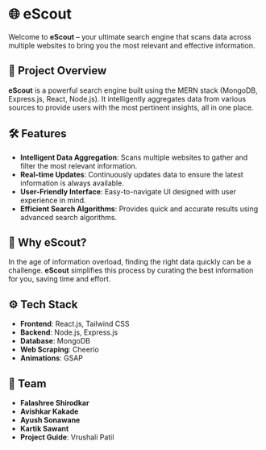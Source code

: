 # 🌐 eScout

Welcome to **eScout** – your ultimate search engine that scans data across multiple websites to bring you the most relevant and effective information.

## 🚀 Project Overview

**eScout** is a powerful search engine built using the MERN stack (MongoDB, Express.js, React, Node.js). It intelligently aggregates data from various sources to provide users with the most pertinent insights, all in one place.

## 🛠️ Features

- **Intelligent Data Aggregation**: Scans multiple websites to gather and filter the most relevant information.
- **Real-time Updates**: Continuously updates data to ensure the latest information is always available.
- **User-Friendly Interface**: Easy-to-navigate UI designed with user experience in mind.
- **Efficient Search Algorithms**: Provides quick and accurate results using advanced search algorithms.

## 🎯 Why eScout?

In the age of information overload, finding the right data quickly can be a challenge. **eScout** simplifies this process by curating the best information for you, saving time and effort.

## ⚙️ Tech Stack

- **Frontend**: React.js, Tailwind CSS
- **Backend**: Node.js, Express.js
- **Database**: MongoDB
- **Web Scraping**: Cheerio
- **Animations**: GSAP

## 👥 Team

- **Falashree Shirodkar** 
- **Avishkar Kakade** 
- **Ayush Sonawane** 
- **Kartik Sawant** 
- **Project Guide**: Vrushali Patil

